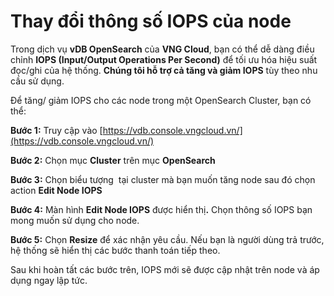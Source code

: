 # Thay đổi thông số IOPS của node

Trong dịch vụ **vDB OpenSearch** của **VNG Cloud**, bạn có thể dễ dàng điều chỉnh **IOPS (Input/Output Operations Per Second)** để tối ưu hóa hiệu suất đọc/ghi của hệ thống. **Chúng tôi hỗ trợ cả tăng và giảm IOPS** tùy theo nhu cầu sử dụng.

Để tăng/ giảm IOPS cho các node trong một OpenSearch Cluster, bạn có thể:

**Bước 1:** Truy cập vào [https://vdb.console.vngcloud.vn/](https://vdb.console.vngcloud.vn/)

**Bước 2:** Chọn mục **Cluster** trên mục **OpenSearch**

**Bước 3:** Chọn biểu tượng <img src="https://docs.vngcloud.vn/~gitbook/image?url=https%3A%2F%2F3672463924-files.gitbook.io%2F%7E%2Ffiles%2Fv0%2Fb%2Fgitbook-x-prod.appspot.com%2Fo%2Fspaces%252FB0NrrrdJdpYOYzRkbWp5%252Fuploads%252FrxitUMM9JIncMgn4JDAK%252Fimage.png%3Falt%3Dmedia%26token%3D7baaf770-23ce-478c-816f-bd324ab4ddee&#x26;width=27&#x26;dpr=4&#x26;quality=100&#x26;sign=5b654b0&#x26;sv=1" alt="" data-size="line"> tại cluster mà bạn muốn tăng node sau đó chọn action **Edit Node IOPS**

**Bước 4:** Màn hình **Edit Node IOPS** được hiển th&#x1ECB;**.** Chọn thông số IOPS bạn mong muốn sử dụng cho node.&#x20;

**Bước 5:** Chọn **Resize** để xác nhận yêu cầu. Nếu bạn là người dùng trả trước, hệ thống sẽ hiển thị các bước thanh toán tiếp theo.

Sau khi hoàn tất các bước trên, IOPS mới sẽ được cập nhật trên node và áp dụng ngay lập tức.
